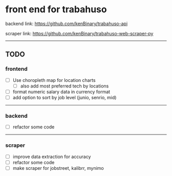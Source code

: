 # front end for trabahuso

backend link: https://github.com/kenBinary/trabahuso-api

scraper link: https://github.com/kenBinary/trabahuso-web-scraper-py
***
## TODO
### frontend
- [ ] Use choropleth map for location charts
	- [ ] also add most preferred tech by locations
- [ ] format numeric salary data in currency format
- [ ] add option to sort by job level (junio, senrio, mid)
***
### backend
- [ ] refactor some code
***
### scraper
- [ ] improve data extraction for accuracy
- [ ] refactor some code
- [ ] make scraper for jobstreet, kalibrr, mynimo